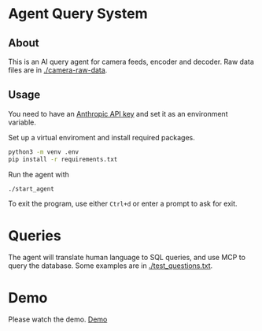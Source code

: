 # Agent Query System

## About
This is an AI query agent for camera feeds, encoder and decoder. Raw data files are in [./camera-raw-data](./camera-raw-data).

## Usage
You need to have an [Anthropic API key](https://docs.anthropic.com/en/docs/get-started) and set it as an environment variable.

Set up a virtual enviroment and install required packages.
```bash
python3 -m venv .env
pip install -r requirements.txt
```

Run the agent with
```bash
./start_agent
```

To exit the program, use either `Ctrl+d` or enter a prompt to ask for exit.

# Queries
The agent will translate human language to SQL queries, and use MCP to query the database. 
Some examples are in [./test_questions.txt](./test_questions.txt).

# Demo
Please watch the demo.
[Demo](https://youtu.be/gtsSLyOyyvY)
